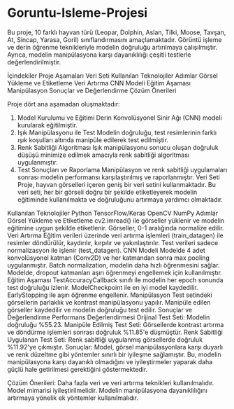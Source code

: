 # Goruntu-Isleme-Projesi

Bu proje, 10 farklı hayvan türü (Leopar, Dolphin, Aslan, Tilki, Moose, Tavşan, At, Sincap, Yarasa, Goril) sınıflandırmasını amaçlamaktadır. Görüntü işleme ve derin öğrenme teknikleriyle modelin doğruluğu artırılmaya çalışılmıştır. Ayrıca, modelin manipülasyona karşı dayanıklılığı çeşitli testlerle değerlendirilmiştir.

İçindekiler
Proje Aşamaları
Veri Seti
Kullanılan Teknolojiler
Adımlar
Görsel Yükleme ve Etiketleme
Veri Artırma
CNN Modeli
Eğitim Aşaması
Manipülasyon
Sonuçlar ve Değerlendirme
Çözüm Önerileri


Proje dört ana aşamadan oluşmaktadır:

1. Model Kurulumu ve Eğitimi
Derin Konvolüsyonel Sinir Ağı (CNN) modeli kurularak eğitilmiştir.
2. Işık Manipülasyonu ile Test
Modelin doğruluğu, test resimlerinin farklı ışık koşulları altında manipüle edilerek test edilmiştir.
3. Renk Sabitliği Algoritması
Işık manipülasyonu sonucu oluşan doğruluk düşüşü minimize edilmek amacıyla renk sabitliği algoritması uygulanmıştır.
4. Test Sonuçları ve Raporlama
Manipülasyon ve renk sabitliği uygulamaları sonrası modelin performansı karşılaştırılmış ve raporlanmıştır.
Veri Seti
Proje, hayvan görselleri içeren geniş bir veri setini kullanmaktadır. Bu veri seti, her bir görseli doğru bir şekilde etiketleyerek modelin eğitiminde kullanılmakta ve doğruluğunu artırmaya yardımcı olmaktadır.

Kullanılan Teknolojiler
Python
TensorFlow/Keras
OpenCV
NumPy
Adımlar
Görsel Yükleme ve Etiketleme
cv2.imread() ile görseller yüklenir ve modelin eğitimine uygun şekilde etiketlenir.
Görseller, 0-1 aralığında normalize edilir.
Veri Artırma
Eğitim verileri üzerinde veri artırma işlemleri (train_datagen) ile resimler döndürülür, kaydırılır, kırpılır ve yakınlaştırılır.
Test verileri sadece normalizasyon ile işlenir (test_datagen).
CNN Modeli
Modelde 4 adet konvolüsyonel katman (Conv2D) ve her katmandan sonra max pooling uygulanmıştır.
Batch normalization, modelin daha hızlı öğrenmesini sağlar.
Modelde, dropout katmanları aşırı öğrenmeyi engellemek için kullanılmıştır.
Eğitim Aşaması
TestAccuracyCallback sınıfı ile modelin her epoch sonunda test doğruluğu izlenir.
ModelCheckpoint ile en iyi model kaydedilir.
EarlyStopping ile aşırı öğrenme engellenir.
Manipülasyon
Test setindeki görsellerin parlaklık ve kontrast manipülasyonu yapılır.
Manipüle edilen görseller kaydedilir ve modelin doğruluğu test edilir.
Sonuçlar ve Değerlendirme
Performans Değerlendirmesi
Orijinal Test Seti: Modelin doğruluğu %55.23.
Manipüle Edilmiş Test Seti: Görsellerde kontrast artırma ve döndürme işlemleri sonrası doğruluk %11.85'e düşmüştür.
Renk Sabitliği Uygulanan Test Seti: Renk sabitliği uygulanmış görsellerde doğruluk %11.92'ye çıkmıştır.
Sonuçlar:
Model, görsel manipülasyonlara karşı duyarlı ve renk düzeltme gibi yöntemler sınırlı bir iyileşme sağlamıştır. Bu, modelin manipülasyona karşı dayanıklı olmadığını ve iyileştirmeler yaparak daha güçlü hale getirilmesi gerektiğini göstermektedir.

Çözüm Önerileri:
Daha fazla veri ve veri artırma teknikleri kullanılmalıdır.
Model mimarisi iyileştirilmelidir.
Modelin manipülasyona dayanıklılığını artırmaya yönelik ek yöntemler kullanılmalıdır.
